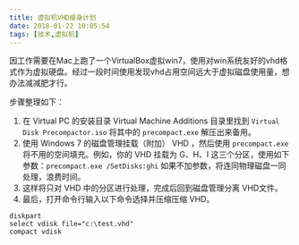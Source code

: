 ```yaml
---
title: 虚拟机VHD瘦身计划
date: 2018-01-22 10:05:54
tags: [技术,虚拟机]
---
```

因工作需要在Mac上跑了一个VirtualBox虚拟win7，使用对win系统友好的vhd格式作为虚拟硬盘。经过一段时间使用发现vhd占用空间远大于虚拟磁盘使用量，想办法减减肥才行。
<!-- more-->

步骤整理如下：

1. 在 Virtual PC 的安装目录 Virtual Machine Additions 目录里找到 `Virtual Disk Precompactor.iso` 将其中的 `precompact.exe` 解压出来备用。
2. 使用 Windows 7 的磁盘管理挂载（附加） VHD ，然后使用 `precompact.exe` 将不用的空间填充。例如，你的 VHD 挂载为 G、H、I 这三个分区，使用如下参数：`precompact.exe /SetDisks:ghi` 如果不加参数，将连同物理磁盘一同处理，浪费时间。
3. 这样将只对 VHD 中的分区进行处理，完成后回到磁盘管理分离 VHD文件。
4. 最后，打开命令行输入以下命令选择并压缩压缩 VHD。

```
diskpart
select vdisk file="c:\test.vhd"
compact vdisk
```